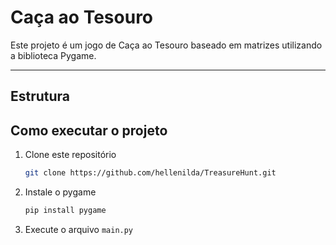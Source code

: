 # Caça ao Tesouro

Este projeto é um jogo de Caça ao Tesouro baseado em matrizes utilizando a biblioteca Pygame.

---

## Estrutura

## Como executar o projeto

1. Clone este repositório
    ```bash
    git clone https://github.com/hellenilda/TreasureHunt.git
    ```

2. Instale o pygame
    ```bash
    pip install pygame
    ```

3. Execute o arquivo `main.py`
